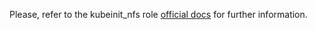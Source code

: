 Please, refer to the kubeinit_nfs role
[official docs](https://kubeinit.github.io/kubeinit/roles/role-kubeinit_nfs.html)
for further information.
